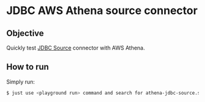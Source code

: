 # JDBC AWS Athena source connector

## Objective

Quickly test [JDBC Source](https://docs.confluent.io/current/connect/kafka-connect-jdbc/source-connector/index.html) connector with AWS Athena.

## How to run

Simply run:

```bash
$ just use <playground run> command and search for athena-jdbc-source.sh in this folder
```
